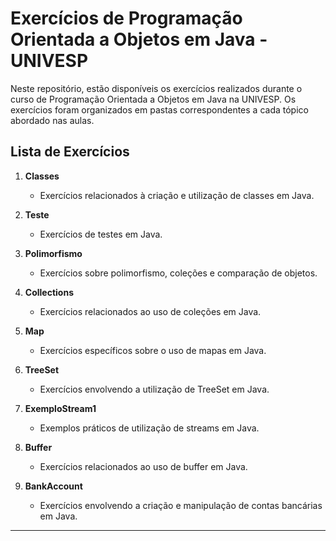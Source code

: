 # Exercícios de Programação Orientada a Objetos em Java - UNIVESP

Neste repositório, estão disponíveis os exercícios realizados durante o curso de Programação Orientada a Objetos em Java na UNIVESP. Os exercícios foram organizados em pastas correspondentes a cada tópico abordado nas aulas.

## Lista de Exercícios

1. **Classes**
   - Exercícios relacionados à criação e utilização de classes em Java.

2. **Teste**
   - Exercícios de testes em Java.

3. **Polimorfismo**
   - Exercícios sobre polimorfismo, coleções e comparação de objetos.

4. **Collections**
   - Exercícios relacionados ao uso de coleções em Java.

5. **Map**
   - Exercícios específicos sobre o uso de mapas em Java.

6. **TreeSet**
   - Exercícios envolvendo a utilização de TreeSet em Java.

7. **ExemploStream1**
   - Exemplos práticos de utilização de streams em Java.

8. **Buffer**
   - Exercícios relacionados ao uso de buffer em Java.

9. **BankAccount**
   - Exercícios envolvendo a criação e manipulação de contas bancárias em Java.

---
